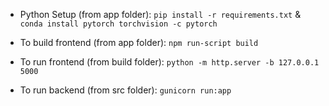 - Python Setup (from app folder):
`pip install -r requirements.txt` & `conda install pytorch torchvision -c pytorch`

- To build frontend (from app folder): 
`npm run-script build`

- To run frontend (from build folder): 
`python -m http.server -b 127.0.0.1 5000`

- To run backend (from src folder):
`gunicorn run:app`